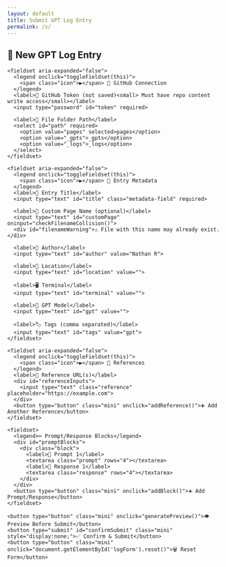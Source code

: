 ```yaml
---
layout: default
title: Submit GPT Log Entry
permalink: /s/
---
```


<section class="content">
  <h1>📝 New GPT Log Entry</h1>
  <form id="logForm">
    <input type="text" id="repo" value="nater0000/Chats" readonly hidden>

    <fieldset aria-expanded="false">
      <legend onclick="toggleFieldset(this)">
        <span class="icon">▶️</span> 🔐 GitHub Connection
      </legend>
      <label>🔑 GitHub Token (not saved)<small> Must have repo content write access</small></label>
      <input type="password" id="token" required>

      <label>📁 File Folder Path</label>
      <select id="path" required>
        <option value="pages" selected>pages</option>
        <option value="_gpts">_gpts</option>
        <option value="_logs">_logs</option>
      </select>
    </fieldset>

    <fieldset aria-expanded="false">
      <legend onclick="toggleFieldset(this)">
        <span class="icon">▶️</span> 📝 Entry Metadata
      </legend>
      <label>🧾 Entry Title</label>
      <input type="text" id="title" class="metadata-field" required>

      <label>📝 Custom Page Name (optional)</label>
      <input type="text" id="customPage" oninput="checkFilenameCollision()">
      <div id="filenameWarning">⚠️ File with this name may already exist.</div>

      <label>👤 Author</label>
      <input type="text" id="author" value="Nathan R">

      <label>📍 Location</label>
      <input type="text" id="location" value="">

      <label>🖥 Terminal</label>
      <input type="text" id="terminal" value="">

      <label>🤖 GPT Model</label>
      <input type="text" id="gpt" value="">

      <label>🏷 Tags (comma separated)</label>
      <input type="text" id="tags" value="gpt">
    </fieldset>

    <fieldset aria-expanded="false">
      <legend onclick="toggleFieldset(this)">
        <span class="icon">▶️</span> 📎 References
      </legend>
      <label>🔗 Reference URL(s)</label>
      <div id="referenceInputs">
        <input type="text" class="reference" placeholder="https://example.com">
      </div>
      <button type="button" class="mini" onclick="addReference()">➕ Add Another Reference</button>
    </fieldset>

    <fieldset>
      <legend>⌨️ Prompt/Response Blocks</legend>
      <div id="promptBlocks">
        <div class="block">
          <label>🧠 Prompt 1</label>
          <textarea class="prompt" rows="4"></textarea>
          <label>💬 Response 1</label>
          <textarea class="response" rows="4"></textarea>
        </div>
      </div>
      <button type="button" class="mini" onclick="addBlock()">➕ Add Prompt/Response</button>
    </fieldset>

    <button type="button" class="mini" onclick="generatePreview()">👁️ Preview Before Submit</button>
    <button type="submit" id="confirmSubmit" class="mini" style="display:none;">✅ Confirm & Submit</button>
    <button type="button" class="mini" onclick="document.getElementById('logForm').reset()">🗑 Reset Form</button>
  </form>

  <div id="previewContainer" class="preview-docked draggable" style="display:none;">
    <div class="preview-header">
      <span>📝 Markdown Preview</span>
      <div class="preview-actions">
        <button type="button" onclick="resetPreviewPosition()">🔄</button>
        <button type="button" onclick="hidePreview()">✖</button>
      </div>
    </div>
    <pre id="previewBox"></pre>
  </div>
</section>

<link rel="stylesheet" href="{{ '/assets/css/form.css' | relative_url }}">
<script src="{{ '/assets/js/submit-form.js' | relative_url }}"></script>
